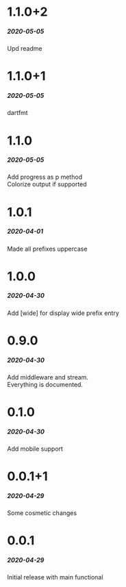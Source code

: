 # 1.1.0+2  
##### 2020-05-05  

Upd readme  
  
  
# 1.1.0+1  
##### 2020-05-05  
  
dartfmt    
  

# 1.1.0  
##### 2020-05-05  
  
Add progress as p method  
Colorize output if supported  
  
  
# 1.0.1  
##### 2020-04-01  
  
Made all prefixes uppercase  
  
  
# 1.0.0  
##### 2020-04-30  
  
Add [wide] for display wide prefix entry  
  
  
# 0.9.0  
##### 2020-04-30  
  
Add middleware and stream.  
Everything is documented.  
  
  
# 0.1.0  
##### 2020-04-30  
  
Add mobile support  
  
  
# 0.0.1+1  
##### 2020-04-29  
  
Some cosmetic changes  
  
  
# 0.0.1  
##### 2020-04-29  
  
Initial release with main functional  
  
  